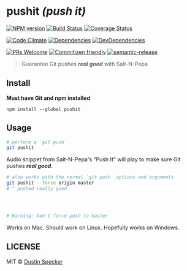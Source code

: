 # pushit *(push it)*
[![NPM version](https://badge.fury.io/js/pushit.svg)](https://badge.fury.io/js/pushit)
[![Build Status](https://travis-ci.org/dustinspecker/pushit.svg?branch=master)](https://travis-ci.org/dustinspecker/pushit)
[![Coverage Status](https://img.shields.io/coveralls/dustinspecker/pushit.svg)](https://coveralls.io/r/dustinspecker/pushit?branch=master)

[![Code Climate](https://codeclimate.com/github/dustinspecker/pushit/badges/gpa.svg)](https://codeclimate.com/github/dustinspecker/pushit)
[![Dependencies](https://david-dm.org/dustinspecker/pushit.svg)](https://david-dm.org/dustinspecker/pushit/#info=dependencies&view=table)
[![DevDependencies](https://david-dm.org/dustinspecker/pushit/dev-status.svg)](https://david-dm.org/dustinspecker/pushit/#info=devDependencies&view=table)

[![PRs Welcome](https://img.shields.io/badge/PRs-welcome-brightgreen.svg?style=flat-square)](http://makeapullrequest.com)
[![Commitizen friendly](https://img.shields.io/badge/commitizen-friendly-brightgreen.svg)](http://commitizen.github.io/cz-cli/)
[![semantic-release](https://img.shields.io/badge/%20%20%F0%9F%93%A6%F0%9F%9A%80-semantic--release-e10079.svg)](https://github.com/semantic-release/semantic-release)

> Guarantee Git pushes ***real good*** with Salt-N-Pepa

## Install
**Must have Git and npm installed**

```
npm install --global pushit
```

## Usage
```bash
# perform a `git push`
git pushit
```

Audio snippet from Salt-N-Pepa's "Push It" will play to make sure Git pushes ***real good***.

```bash
# also works with the normal `git push` options and arguments
git pushit --force origin master
# ^ pushed really good




# Warning: Don't force push to master
```

Works on Mac. Should work on Linux. Hopefully works on Windows.

## LICENSE
MIT © [Dustin Specker](https://github.com/dustinspecker)
